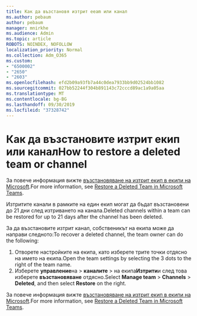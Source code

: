 ```yaml
---
title: Как да възстановя изтрит eeam или канал
ms.author: pebaum
author: pebaum
manager: mnirkhe
ms.audience: Admin
ms.topic: article
ROBOTS: NOINDEX, NOFOLLOW
localization_priority: Normal
ms.collection: Adm_O365
ms.custom:
- "6500002"
- "2650"
- "2603"
ms.openlocfilehash: efd2b09a93fb7a44c0dea7933bb9d02524bb1082
ms.sourcegitcommit: 027bb52244f304b891143c72cccd89ac1a9a05aa
ms.translationtype: MT
ms.contentlocale: bg-BG
ms.lasthandoff: 09/30/2019
ms.locfileid: "37328742"
---
```

# <a name="how-to-restore-a-deleted-team-or-channel"></a><span data-ttu-id="d9644-102">Как да възстановите изтрит екип или канал</span><span class="sxs-lookup"><span data-stu-id="d9644-102">How to restore a deleted team or channel</span></span>

<span data-ttu-id="d9644-103">За повече информация вижте [възстановяване на изтрит екип в екипи на Microsoft](https://blogs.technet.microsoft.com/skypehybridguy/2017/07/23/restoring-a-deleted-team-in-microsoft-teams).</span><span class="sxs-lookup"><span data-stu-id="d9644-103">For more information, see [Restore a Deleted Team in Microsoft Teams](https://blogs.technet.microsoft.com/skypehybridguy/2017/07/23/restoring-a-deleted-team-in-microsoft-teams).</span></span>

<span data-ttu-id="d9644-104">Изтритите канали в рамките на един екип могат да бъдат възстановени до 21 дни след изтриването на канала.</span><span class="sxs-lookup"><span data-stu-id="d9644-104">Deleted channels within a team can be restored for up to 21 days after the channel has been deleted.</span></span>

<span data-ttu-id="d9644-105">За да възстановите изтрит канал, собственикът на екипа може да направи следното:</span><span class="sxs-lookup"><span data-stu-id="d9644-105">To recover a deleted channel, the team owner can do the following:</span></span>

1. <span data-ttu-id="d9644-106">Отворете настройките на екипа, като изберете трите точки отдясно на името на екипа.</span><span class="sxs-lookup"><span data-stu-id="d9644-106">Open the team settings by selecting the 3 dots to the right of the team name.</span></span>
2. <span data-ttu-id="d9644-107">Изберете **управление**на > **каналите** > на екипа**Изтрити**и след това изберете **възстановяване** отдясно.</span><span class="sxs-lookup"><span data-stu-id="d9644-107">Select **Manage team** > **Channels** > **Deleted**, and then select **Restore** on the right.</span></span>

<span data-ttu-id="d9644-108">За повече информация вижте [възстановяване на изтрит екип в екипи на Microsoft](https://blogs.technet.microsoft.com/skypehybridguy/2017/07/23/restoring-a-deleted-team-in-microsoft-teams).</span><span class="sxs-lookup"><span data-stu-id="d9644-108">For more information, see [Restore a Deleted Team in Microsoft Teams](https://blogs.technet.microsoft.com/skypehybridguy/2017/07/23/restoring-a-deleted-team-in-microsoft-teams).</span></span>